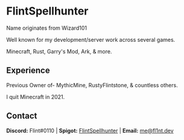 # FlintSpellhunter

Name originates from Wizard101

Well known for my development/server work across several games.

Minecraft, Rust, Garry's Mod, Ark, & more.

## Experience

Previous Owner of- MythicMine, RustyFlintstone, & countless others.

I quit Minecraft in 2021.

## Contact

**Discord:** Flint#0110 |
**Spigot:** [FlintSpellhunter](https://www.spigotmc.org/members/flintspellhunter.38257/) |
**Email:** me@fl1nt.dev
